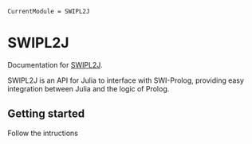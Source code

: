 ```@meta
CurrentModule = SWIPL2J
```

# SWIPL2J

Documentation for [SWIPL2J](https://github.com/nathanlloyd7/SWIPL2J.jl).

SWIPL2J is an API for Julia to interface with SWI-Prolog, providing easy integration between Julia and the logic of Prolog.

## Getting started

Follow the intructions 

